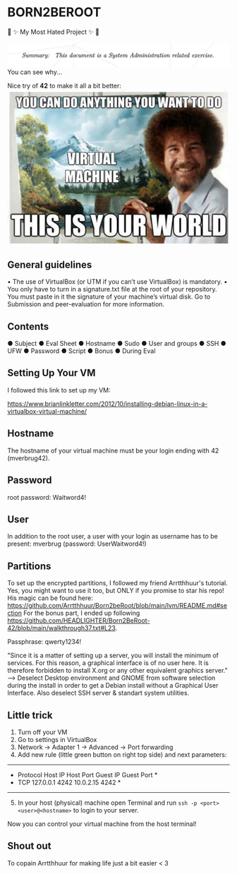 # BORN2BEROOT

🌈 ✨ My Most Hated Project ✨ 🌈

![](Pics/crying.png)
You can see why...


Nice try of **42** to make it all a bit better:
![](Pics/bob.png)

## General guidelines
• The use of VirtualBox (or UTM if you can’t use VirtualBox) is mandatory.
• You only have to turn in a signature.txt file at the root of your repository. You
must paste in it the signature of your machine’s virtual disk. Go to Submission and
peer-evaluation for more information.

## Contents
● Subject
● Eval Sheet
● Hostname
● Sudo
● User and groups
● SSH
● UFW
● Password
● Script
● Bonus
● During Eval


## Setting Up Your VM
I followed this link to set up my VM:

https://www.brianlinkletter.com/2012/10/installing-debian-linux-in-a-virtualbox-virtual-machine/

## Hostname
The hostname of your virtual machine must be your login ending with 42 (mverbrug42).

## Password
root password: Waitword4!

## User
In addition to the root user, a user with your login as username has to be present:
mverbrug (password: UserWaitword4!)

## Partitions
To set up the encrypted partitions, I followed my friend Arrtthhuur's tutorial. Yes, you might want to use it too, but ONLY if you promise to star his repo! His magic can be found here: https://github.com/Arrtthhuur/Born2beRoot/blob/main/lvm/README.md#section
For the bonus part, I ended up following https://github.com/HEADLIGHTER/Born2BeRoot-42/blob/main/walkthrough37.txt#L23.

Passphrase: qwerty1234!

"Since it is a matter of setting up a server, you will install the minimum of services. For this reason, a graphical interface is of no user here. It is therefore forbidden to install X.org or any other equivalent graphics server."
--> Deselect Desktop environment and GNOME from software selection during the install in order to get a Debian install without a Graphical User Interface. Also deselect SSH server & standart system utilities.

## Little trick
1. Turn off your VM
2. Go to settings in VirtualBox
3. Network -> Adapter 1 -> Advanced -> Port forwarding
4. Add new rule (little green button on right top side) and next parameters:

**************************************************************************
* Protocol       Host IP       Host Port       Guest IP       Guest Port *
* TCP            127.0.0.1     4242            10.0.2.15      4242       *
**************************************************************************

5. In your host (physical) machine open Terminal and run `ssh -p <port> <user>@<hostname>` to login to your server.

Now you can control your virtual machine from the host terminal!


## Shout out
To copain Arrtthhuur for making life just a bit easier < 3
